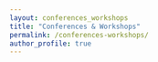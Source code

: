 ```yaml
---
layout: conferences_workshops
title: "Conferences & Workshops"
permalink: /conferences-workshops/
author_profile: true
---
```

